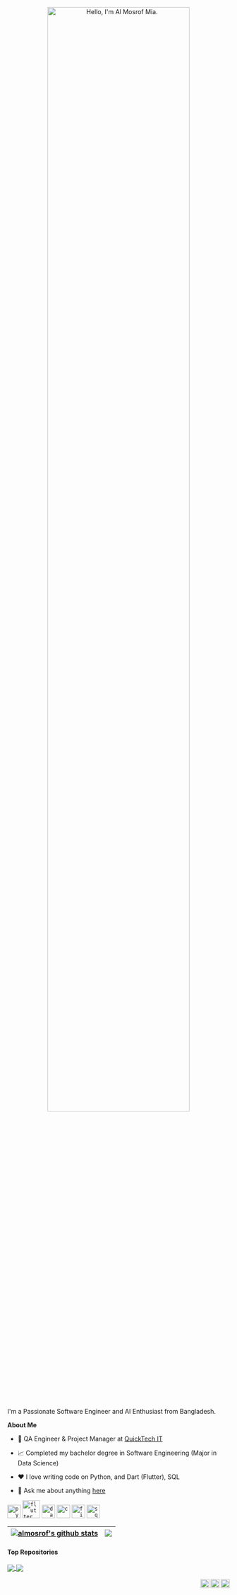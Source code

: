 <p align="center"><a href="https://www.linkedin.com/in/almosrof120/"><img width="80%" alt="Hello, I'm Al Mosrof Mia." src="./assets/gh-readme-header.png" /></a></p>

<br />

I'm a Passionate Software Engineer and AI Enthusiast from Bangladesh.

**About Me**

- 💼 QA Engineer & Project Manager at [QuickTech IT](https://www.quicktech-ltd.com/)

- 📈 Completed my bachelor degree in Software Engineering (Major in Data Science)

- ❤️ I love writing code on Python, and Dart (Flutter), SQL

- 💬 Ask me about anything [here](almosrof120@gmail.com)

<code><img height="30" alt="python" src="https://github.com/user-attachments/assets/4728104c-3104-4fb4-87de-0d7706abaac5" /></code>
<code><img height="40" alt="flutter" src="https://github.com/user-attachments/assets/b4d11b2d-90d7-4e93-a3b1-88672b437efc" /></code>
<code><img height="30" alt="dart" src="https://github.com/user-attachments/assets/2cb9ddf4-ece1-41b7-88eb-b14393b9ff02" /></code>
<code><img height="30" alt="c" src="https://github.com/user-attachments/assets/91b9198f-e4b2-4807-bc4c-11d03a43ee31" /></code>
<code><img height="30" alt="firebase" src="https://github.com/user-attachments/assets/2abba5ab-743f-42ab-ae43-82128bc5f7f7" /></code>
<code><img height="30" alt="sql" src="https://github.com/user-attachments/assets/9b624c8b-a272-4292-a75e-81c09ad8d729" /></code>  


| <a href="https://github.com/almosrof120/github-readme-stats"><img align="center" src="https://github-readme-stats.vercel.app/api?username=almosrof120&show_icons=true&include_all_commits=true&theme=buefy&hide_border=true" alt="almosrof's github stats" /></a> | <a href="https://github.com/almosrof120/github-readme-stats"><img align="center" src="https://github-readme-stats.vercel.app/api/top-langs/?username=almosrof120&layout=compact&theme=buefy&hide_border=true" /></a> |
| ------------- | ------------- |

#### Top Repositories


<a href="https://github.com/almosrof120/Metro-Rail-Ticket-System">
  <img align="center" src="https://github-readme-stats.vercel.app/api/pin/?username=almosrof120&repo=Metro-Rail-Ticket-System&theme=buefy" />
</a>
<a href="https://github.com/almosrof120/Metro-Express-Service">
  <img align="center" src="https://github-readme-stats.vercel.app/api/pin/?username=almosrof120&repo=Metro-Express-Service&theme=buefy" />
</a>

<br />
<br />

<a href="[https://www.linkedin.com/in/almosrof120/]">
  <img align="right" alt="Al Mosrof Mia | LinkedIn" width="20px" src="https://github.com/user-attachments/assets/95a36d35-28d1-4418-af04-dcd9e3851d78" />
</a>
<a href="https://twitter.com/almosrof120">
  <img align="right" alt="Al Mosrof Mia | Twitter" width="20px" src="https://github.com/user-attachments/assets/e1fbb655-68eb-42a0-8a67-88f2ffc8f01d" />
</a>
<a href="[https://www.hackerrank.com/profile/almosrof120]">
  <img align="right" alt="Al Mosrof Mia | HackerRank" width="20px" src="https://github.com/user-attachments/assets/247c77c4-d8be-4296-935c-decc9d7c3639" />
</a>
